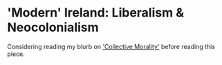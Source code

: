 # 'Modern' Ireland: Liberalism & Neocolonialism

Considering reading my blurb on ['Collective Morality'](./politics/miscellaneous/grundgesetz-des-volkes) before reading this piece.

